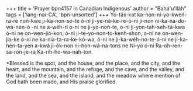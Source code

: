 +++
title = 'Prayer bpn4157 in Canadian Indigenous'
author = "Bahá'u'lláh"
tags = ['lang-nai-CA', 'bpn-unsorted']
+++
Yo-tás-kat ka-non-ni-yo-kweń-ra-re noń-kwe ji-ka-non-so-te ó-ni ji-ye-ná-ke-re-ó-ni ji-non ni-ka-na-do-wá-nen-ó -ni ne a-wéh-ri ó-ni ne ji-yo-noń-te, o-ni ji-yon-tah-seh-tá-kwa ó-ni ne on-wen-jió-kon, ó-ni ji-te-yo-non-to-kenh-shon, o-ni ne on-wen-jia-ke ó-ni ne ka-nia-ta-ra-ke-kó-wa, ó-ni ne ji-ka-wéh-no-te-ó-ni ne ji-ka-hén-ta-yen a-kwá ji-ók-non ni-hon-wá-na-tons ne Ni-yo ó-ni Ra-oh-ren-sa-ron-je-ra Ka-rih-ho-wa-náh-ton.

*Blessed is the spot, and the house, and the place, and the city, and the heart, and the mountain, and the refuge, and the cave, and the valley, and the land, and the sea, and the island, and the meadow where mention of God hath been made, and His praise glorified.
